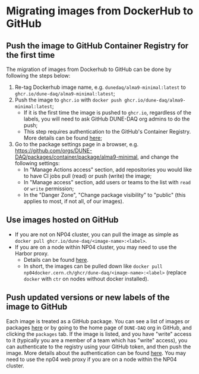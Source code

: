 # Migrating images from DockerHub to GitHub

## Push the image to GitHub Container Registry for the first time

The migration of images from Dockerhub to GitHub can be done by following the steps below:
1. Re-tag Dockerhub image name, e.g. `dunedaq/alma9-minimal:latest` to `ghcr.io/dune-daq/alma9-minimal:latest`;
2. Push the image to `ghcr.io` with `docker push ghcr.io/dune-daq/alma9-minimal:latest`;
    - If it is the first time the image is pushed to `ghcr.io`, regardless of the labels, you will need to ask GitHub DUNE-DAQ org admins to do the push; 
    - This step requires authentication to the GitHub's Container Registry. More details can be found [here](https://docs.github.com/en/packages/working-with-a-github-packages-registry/working-with-the-container-registry#authenticating-in-a-github-actions-workflow);
3. Go to the package settings page in a browser, e.g. https://github.com/orgs/DUNE-DAQ/packages/container/package/alma9-minimal, and change the following settings:
    - In "Manage Actions access" section, add repositories you would like to have CI jobs pull (read) or push (write) the image;
    - In "Manage access" section, add users or teams to the list with `read` or `write` permission;
    - In the "Danger Zone", "Change package visibility" to "public" (this applies to most, if not all, of our images).

## Use images hosted on GitHub

- If you are not on NP04 cluster, you can pull the image as simple as `docker pull ghcr.io/dune-daq/<image-name>:<label>`. 
- If you are on a node within NP04 cluster, you may need to use the Harbor proxy. 
  - Details can be found [here](https://hackmd.io/hLvDnTFEQBmQdjCBFwESTg). 
  - In short, the images can be pulled down like `docker pull np04docker.cern.ch/ghcr/dune-daq/<image-name>:<label>` (replace `docker` with `ctr` on nodes without docker installed).

## Push updated versions or new labels of the image to GitHub

Each image is treated as a GitHub package. You can see a list of images or packages [here](https://github.com/orgs/DUNE-DAQ/packages) or by going to the home page of `DUNE-DAQ` org in GitHub, and clicking the `packages` tab. If the image is listed, and you have "write" access to it (typically you are a member of a team which has "write" access), you can authenticate to the registry using your GitHub token, and then push the image. More details about the authentication can be found [here](https://docs.github.com/en/packages/working-with-a-github-packages-registry/working-with-the-container-registry#authenticating-in-a-github-actions-workflow). You may need to use the np04 web proxy if you are on a node within the NP04 cluster.






